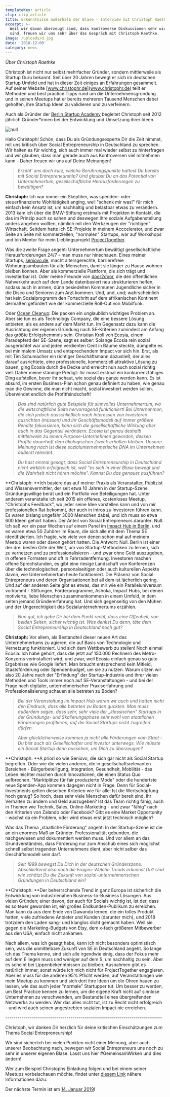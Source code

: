 ```yaml
---
templateKey: article
clip: clip_article
title: Erkenntnisse außerhalb der Blase - Interview mit Christoph Raethke
excerpt: >-
  Weil wir davon überzeugt sind, dass kontroverse Diskussionen sehr wichtig
  sind, freuen wir uns sehr über das Gespräch mit Christoph Raethke.
image: /uploads/d.jpg
date: '2018-12-08'
category: news
---
```

_Über Christoph Raethke_

Christoph ist nicht nur selbst mehrfacher Gründer, sondern mittlerweile als Startup Guru bekannt. Seit über 20 Jahren bewegt er sich im deutschen Startup Umfeld und hat in dieser Zeit einiges an Erfahrungen gesammelt. Auf seiner Website [www.christophr.de](www.christophr.de) teilt er Methoden und best practice Tipps rund um die Unternehmensgründung und in seinen Meetups hat er bereits mehreren Tausend Menschen dabei geholfen, ihre Startup Ideen zu validieren und zu verfeinern.

Auch als Gründer der [Berlin Startup Academy](https://www.facebook.com/BerlinStartupAcademy) begleitet Christoph seit 2012 jährlich Gründer*innen bei der Entwicklung und Umsetzung ihrer Ideen.

![null](/uploads/gg.jpg)

Hallo Christoph! Schön, dass Du als Gründungsexperte Dir die Zeit nimmst, mit uns kritisch über Social Entrepreneurship in Deutschland zu sprechen. Wir halten es für wichtig, sich auch immer mal wieder selbst zu hinterfragen und wir glauben, dass man gerade auch aus Kontroversen viel mitnehmen kann - Daher freuen wir uns auf Deine Meinungen!

> _Erzähl' uns doch kurz, welche Berührungspunkte hattest Du bereits mit Social Entrepreneurship? Und glaubst Du an das Potential von Unternehmertum, gesellschaftliche Herausforderungen zu bewältigen?_

**Christoph:** Ich war immer ein Skeptiker, was spenden- oder steuerfinanzierte Wohltätigkeit anging, weil "schenk mir was!" für mich einfach kein Ansatz ist, um nachhaltig und belastbar etwas zu verändern. 2013 kam ich über die BMW-Stiftung erstmals mit Projekten in Kontakt, die das im Prinzip auch so sahen und deswegen ihre soziale Aufgabenstellung anders angehen wollten, nämlich mit den Werkzeugen der "richtigen" Wirtschaft. Seitdem hatte ich SE-Projekte in meinem Acccelerator, und zwar Seite an Seite mit kommerziellen, "normalen" Startups, war auf Workshops und bin Mentor für mein Lieblingsprojekt [ProjectTogether](https://www.projecttogether.org/).

Was die zweite Frage angeht: Unternehmertum bewältigt gesellschaftliche Herausforderungen 24/7 - man muss nur hinschauen. Eines meiner Startups, [seniovo.de](https://www.seniovo.de/), macht altersgerechte, barrierefreie Wohnungsumbauten für alte Menschen, damit sie länger zu Hause wohnen bleiben können. Aber als kommerzielle Plattform, die sich trägt und investierbar ist. Oder meine Freunde von [door2door](https://www.door2door.io/index.html), die den öffentlichen Nahverkehr auch auf dem Lande datenbasiert neu strukturieren helfen, sodass auch in armen, dünn besiedelten Kommunen Jugendliche sicher in die Disco und Senioren zum Arzt kommen. Und, und, und; wahrscheinlich hat kein Sozialprogramm den Fortschritt auf dem afrikanischen Kontinent dermaßen gefördert wie der kommerzielle Roll-Out von Mobilfunk.

Oder [Ocean Cleanup](https://www.theoceancleanup.com/): Die packen ein unglaublich wichtiges Problem an. Aber sie tun es als Technology Company, die eine bessere Lösung anbieten, als es andere auf dem Markt tun. Im Gegensatz dazu kann die Ausrichtung der eigenen Gründung nach SE-Kriterien zumindest am Anfang das größte Erfolgshemmnis sein. Christian Kroll von [Ecosia](https://www.ecosia.org/), einem Paradepferd der SE-Szene, sagt es selber: Solange Ecosia rein sozial ausgerichtet war und jeden verdienten Cent in Bäume steckte, dümpelte es bei minimalem Umsatz und entsprechendem Impact vor sich hin. Erst, als mit Tim Schumacher ein richtiger Geschäftsmann dazustieß, der alles darauf ausrichtete, eine professionelle, kommerziell attraktive Lösung zu bauen, ging Ecosia durch die Decke und erreicht nun auch sozial richtig viel. Daher meine ständige Predigt: Ihr müsst erstmal ein konkurrenzfähiges Ding aufstellen, bevor ihr schaut, wie sozial das ganze werden kann. Es ist absurd, im ersten Business-Plan schon genau definiert zu haben, wie genau man die Gewinne, die man nicht macht, sozial investiert werden sollen. Überwindet endlich die Profitfeindschaft!

> _Das sind natürlich gute Beispiele für sinnvolles Unternehmertum, wo die wirtschaftliche Seite hervorragend funktioniert! Bei Unternehmen, die sich jedoch ausschließlich nach Interessen von Investoren ausrichten (müssen) und ihr Geschäftsmodell auf immer größere Rendite fokussieren, kann sich die gesellschaftliche Wirkung aber auch in das Gegenteil verändern. Ecosia ist genau deshalb mittlerweile zu einem Purpose-Unternehmen geworden, dessen Profite dauerhaft dem ökologischen Zweck erhalten bleiben. Unserer Meinung nach ist diese sozialunternehmerische DNA im Unternehmen äußerst relevant._
>
> _Du hast einmal gesagt, dass Social Entrepreneurship in Deutschland nicht wirklich erfolgreich ist, weil "es sich in einer Blase bewegt und die Wahrheit nicht hören möchte". Kannst Du das genauer ausführen?_

**Christoph: **Ich basiere das auf meiner Praxis als Veranstalter, Publizist und Wissensvermittler, der seit etwa 10 Jahren in der Startup-Szene Gründungswillige berät und ein Portfolio von Beteiligungen hat. Unter anderem veranstalte ich seit 2015 ein offenes, kostenloses Meetup, "Christophs Feedback", wo jeder seine Idee vorstellen kann und von mir professionellen Rat bekommt, der auch in Intros zu Investoren führen kann. Es waren bislang ungefähr 3000 Menschen dabei, und ich muss so etwa 600 Ideen gehört haben. Der Anteil von Social Entrepreneurs darunter: Null. Ich saß vor ein paar Wochen auf einem Panel im [Impact Hub in Berlin](https://berlin.impacthub.net/), und es waren etwa 50 Zuhörer im Raum, die sich alle mit dem Thema SE identifizierten. Ich fragte, wie viele von denen schon mal auf meinem Meetup waren oder davon gehört hatten. Die Antwort: Null. Berlin ist einer der drei besten Orte der Welt, um von Startup-Methodiken zu lernen, sich zu vernetzen und zu professionalisieren - und zwar ohne Geld auszugeben, in offenen Formaten und oft in Fahrradentfernung. Investoren machen offene Sprechstunden, es gibt eine riesige Landschaft von Konferenzen über die technologischen, personalseitigen oder auch kulturellen Aspekte davon, wie Unternehmertum heute funktioniert. Die Präsenz von Social Entrepreneurs und deren Organisationen bei all dem ist lächerlich gering. Und auf der anderen Seite gibt es etwas, das mir wie ein Paralleluniversum vorkommt - Stiftungen, Förderprogramme, Ashoka, Impact Hubs, bei denen motivierte, liebe Menschen zusammenkommen in einem Umfeld, in dem selten jemand Gründererfahrung hat. Und sich gegenseitig von den Mühen und der Ungerechtigkeit des Sozialunternehmertums erzählen.

> _Nun gut, ich gebe Dir bei dem Punkt recht, dass eine Offenheit, von beiden Seiten, sicher wichtig ist.  Was denkst Du denn, täte dem Social Entrepreneurship in Deutschland noch gut?_

**Christoph:** Vor allem, als Bestandteil dieser neuen Art des Unternehmertums zu agieren, die auf Basis von Technologie und Vernetzung funktioniert. Und sich dem Wettbewerb zu stellen! Noch einmal Ecosia: Ich habe gehört, dass die jetzt auf 150.000 Rechnern des Metro-Konzerns vorinstalliert wird, und zwar, weil Ecosia einfach genau so gute Ergebnisse wie Google liefert. Man braucht entsprechend kein Mitleid, Staatsförderung oder Spendenbudget, um sie zu nutzen. Warum sitzen wir also 20 Jahre nach der "Erfindung" der Startup-Industrie und ihrer vielen Methoden und Tools immer noch auf SE-Veranstaltungen - und bei der Frage nach digitaler, unternehmerischer Praxiserfahrung und Professionalisierung schauen alle betreten zu Boden?

> _Bei der Veranstaltung im Impact Hub waren wir auch und hatten nicht den Eindruck, dass alle betreten zu Boden guckten. Man muss außerdem sagen, dass sehr, sehr viele der „klassischen" Startups in der Gründungs- und Skalierungsphase sehr wohl von staatlichen Förderungen profitieren, auf die Social Startups nicht zugreifen dürfen._
>
> _Aber glücklicherweise kommen ja nicht alle Förderungen vom Staat - Du bist auch als Gesellschafter und Investor unterwegs. Wie müsste ein Social Startup denn aussehen, um Dich zu überzeugen?_

**Christoph: **A priori so wie Seniovo, die sich gar nicht als Social Startup begreifen. Oder wie die vielen anderen, die in gesellschaftsrelevanten Bereichen - Bürgerbeteiligung, Integration, Gesundheit, Mobilität - das Leben leichter machen durch Innovationen, die einen Status Quo aufbrechen. "Marktplätze für fair produzierte Mode" oder die hundertste neue Spenden-App kommen dagegen nicht in Frage. Denn für Social-Investments gelten dieselben Kriterien wie für alle: Ist die Wertschöpfung hoch genug? So hoch, dass sehr viele Menschen dafür bereit sind, ihr Verhalten zu ändern und Geld auszugeben? Ist das Team richtig fähig, auch in Themen wie Technik, Sales, Online-Marketing - und zwar "fähig" nach den Kriterien von Zalando oder Facebook? Gibt es eine Market Opportunity - wächst da ein Problem, oder wird etwas erst jetzt technisch möglich?

Was das Thema „staatliche Förderung" angeht: In der Startup-Szene ist die an ein enormes Maß an Gründer-Professionalität gebunden, die nachgewiesen und dokumentiert werden muss. Und vor allem an das Grundverständnis, dass Förderung nur zum Anschub eines sich möglichst schnell selbst tragenden Unternehmens dient, aber nicht selber das Geschäftsmodell sein darf.

> _Seit 1999 bewegst Du Dich in der deutschen Gründerszene. Abschließend also noch die Fragen: Welche Trends erkennst Du? Und wie schätzt Du die Zukunft von sozial-unternehmerischen Gründungen in Deutschland ein?_

**Christoph: **Der beherrschende Trend in ganz Europa ist sicherlich die Entwicklung von industrienahen Business-to-Business Lösungen. Aus vielen Gründen; einer davon, der auch für Socials wichtig ist, ist der, dass es so teuer geworden ist, ein großes Endkunden-Publikum zu erreichen. Man kann da aus dem Ende von Dawanda lernen, die ein tolles Produkt hatten, viele zufriedene Anbieter und Kunden (darunter mich), und 2018 trotzdem den Laden sang- und klanglos dicht gemacht haben. Weil sie gegen die Marketing-Budgets von Etsy, dem x-fach größeren Mitbewerber aus den USA, einfach nicht ankamen.

Nach allem, was ich gesagt habe, kann ich nicht besonders optimistisch sein, was die unmittelbare Zukunft von SE in Deutschland angeht. So lange ich das Thema kenne, sind sich alle irgendwie einig, dass der Fokus mehr auf dem E liegen muss und weniger auf dem S, um nachhaltig zu sein. Aber es scheint bei Lippenbekenntnissen zu bleiben. Ausnahmen gibt es natürlich immer, sonst würde ich mich nicht für ProjectTogether engagieren. Aber es muss für die anderen 95% Pflicht werden, auf Veranstaltungen wie mein Meetup zu kommen und sich dort ihre Ideen um die Ohren hauen zu lassen, wie das auch jeder "normale" Startupper tut. Um besser zu werden, um Best Practice kennen zu lernen, um die eigene Kraft nicht auf sinnlose Unternehmen zu verschwenden, um Bestandteil eines übergreifenden Netzwerks zu werden. Wer das alles nicht tut, ist zu Recht nicht erfolgreich - und wird auch seinen angestrebten sozialen Impact nie erreichen.

\-----------------------------------------------------------------------------

Christoph, wir danken Dir herzlich für deine kritischen Einschätzungen zum Thema Social Entrepreneurship!

Wir sind sicherlich bei vielen Punkten nicht einer Meinung, aber auch unserer Beobachtung nach, bewegen wir Social Entrepreneurs uns noch zu sehr in unserer eigenen Blase. Lasst uns hier #GemeinsamWirken und dies ändern!

Wer zum Beispiel Christophs Einladung folgen und bei einem seiner Meetups vorbeischauen möchte, findet unter [diesem Link](https://www.meetup.com/en-AU/idea_feedback/) nähere Informationen dazu.

Der nächste Termin ist am [14. Januar 2019](https://www.meetup.com/en-AU/idea_feedback/events/256906377/)!
